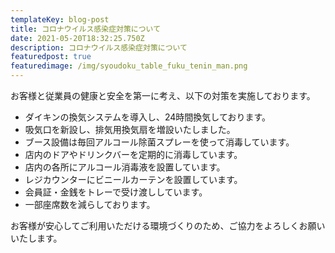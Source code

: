 ```yaml
---
templateKey: blog-post
title: コロナウイルス感染症対策について
date: 2021-05-20T18:32:25.750Z
description: コロナウイルス感染症対策について
featuredpost: true
featuredimage: /img/syoudoku_table_fuku_tenin_man.png
---
```

お客様と従業員の健康と安全を第一に考え、以下の対策を実施しております。

- ダイキンの換気システムを導入し、24時間換気しております。
- 吸気口を新設し、排気用換気扇を増設いたしました。
- ブース設備は毎回アルコール除菌スプレーを使って消毒しています。
- 店内のドアやドリンクバーを定期的に消毒しています。
- 店内の各所にアルコール消毒液を設置しています。
- レジカウンターにビニールカーテンを設置しています。
- 会員証・金銭をトレーで受け渡ししています。
- 一部座席数を減らしております。

お客様が安心してご利用いただける環境づくりのため、ご協力をよろしくお願いいたします。